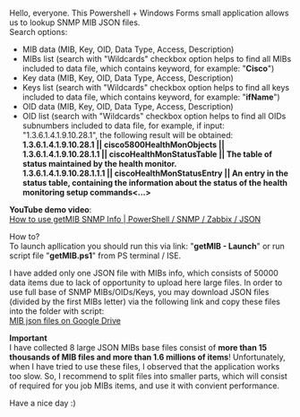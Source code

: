 Hello, everyone. This Powershell + Windows Forms small application allows us to lookup SNMP MIB JSON files.<br>
Search options: 
- MIB data (MIB, Key, OID, Data Type, Access, Description)
- MIBs list (search with "Wildcards" checkbox option helps to find all MIBs included to data file, which contains keyword, for example: "<strong>Cisco</strong>")
- Key data (MIB, Key, OID, Data Type, Access, Description)
- Keys list (search with "Wildcards" checkbox option helps to find all keys included to data file, which contains keyword, for example: "<strong>ifName</strong>")
- OID data (MIB, Key, OID, Data Type, Access, Description)
- OID list (search with "Wildcards" checkbox option helps to find all OIDs subnumbers included to data file, for example, if input: "1.3.6.1.4.1.9.10.28.1", the following result will be obtained:<br> 
<strong>1.3.6.1.4.1.9.10.28.1 || cisco5800HealthMonObjects ||<br> 
1.3.6.1.4.1.9.10.28.1.1 || ciscoHealthMonStatusTable || The table of status maintained by the health monitor.<br> 
1.3.6.1.4.1.9.10.28.1.1.1 || ciscoHealthMonStatusEntry || An entry in the status table, containing the information about the status of the health monitoring setup commands<...><br> 
</strong>

<strong>YouTube demo video</strong>:<br>
<a href="https://youtu.be/1I53Hc3eJLw">How to use getMIB SNMP Info | PowerShell / SNMP / Zabbix / JSON</a>

How to?<br>
To launch apllication you should run this via link: "<strong>getMIB - Launch</strong>" or run script file "<strong>getMIB.ps1</strong>" from PS terminal / ISE.

I have added only one JSON file with MIBs info, which consists of 50000 data items due to lack of opportunity to upload here large files.
In order to use full base of SNMP MIBs/OIDs/Keys, you may download JSON files (divided by the first MIBs letter) via the following link and copy these files into the folder with script:<br>
<a href="https://drive.google.com/drive/folders/187mqe_kZIRVr9MkTfDol6OD2X5Z5u8lo?usp=sharing">MIB json files on Google Drive</a>

<strong>Important</strong><br>
I have collected 8 large JSON MIBs base files consist of <strong>more than 15 thousands of MIB files and more than 1.6 millions of items</strong>!
Unfortunately, when I have tried to use these files, I observed that the application works too slow. 
So, I recommend to split files into smaller parts, which will consist of required for you job MIBs items, and use it with convient performance.

Have a nice day :)
